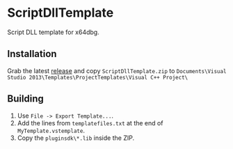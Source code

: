 # ScriptDllTemplate

Script DLL template for x64dbg.

## Installation

Grab the latest [release](https://github.com/mrexodia/ScriptDllTemplate/releases/latest) and copy `ScriptDllTemplate.zip` to `Documents\Visual Studio 2013\Templates\ProjectTemplates\Visual C++ Project\`

## Building

1. Use `File -> Export Template...`.
2. Add the lines from `templatefiles.txt` at the end of `MyTemplate.vstemplate`.
3. Copy the `pluginsdk\*.lib` inside the ZIP.
